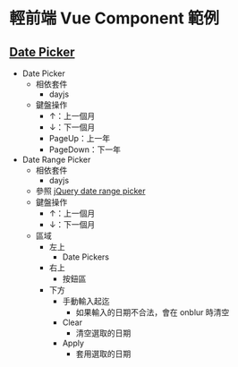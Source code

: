 # 輕前端 Vue Component 範例

## [Date Picker](https://ragnakuei.github.io/vue-components/date%20picker.html)

- Date Picker
  - 相依套件
    - dayjs
  - 鍵盤操作
    - ↑：上一個月
    - ↓：下一個月
    - PageUp：上一年
    - PageDown：下一年
- Date Range Picker
  - 相依套件
    - dayjs
  - 參照 [jQuery date range picker](https://www.daterangepicker.com)
  - 鍵盤操作
    - ↑：上一個月
    - ↓：下一個月
  - 區域
    - 左上
      - Date Pickers
    - 右上
      - 按鈕區
    - 下方
      - 手動輸入起迄
        - 如果輸入的日期不合法，會在 onblur 時清空
      - Clear
        - 清空選取的日期
      - Apply
        - 套用選取的日期
